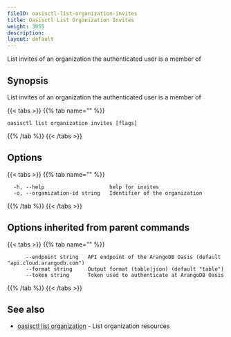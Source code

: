 ```yaml
---
fileID: oasisctl-list-organization-invites
title: Oasisctl List Organization Invites
weight: 3055
description: 
layout: default
---
```

List invites of an organization the authenticated user is a member of

## Synopsis

List invites of an organization the authenticated user is a member of

{{< tabs >}}
{{% tab name="" %}}
```
oasisctl list organization invites [flags]
```
{{% /tab %}}
{{< /tabs >}}

## Options

{{< tabs >}}
{{% tab name="" %}}
```
  -h, --help                     help for invites
  -o, --organization-id string   Identifier of the organization
```
{{% /tab %}}
{{< /tabs >}}

## Options inherited from parent commands

{{< tabs >}}
{{% tab name="" %}}
```
      --endpoint string   API endpoint of the ArangoDB Oasis (default "api.cloud.arangodb.com")
      --format string     Output format (table|json) (default "table")
      --token string      Token used to authenticate at ArangoDB Oasis
```
{{% /tab %}}
{{< /tabs >}}

## See also

* [oasisctl list organization](oasisctl-list-organization)	 - List organization resources

